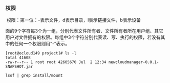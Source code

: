 ### 权限

​         权限：第一位：-表示文件，d表示目录，l表示链接文件，b表示设备

​         面的9个字符每3个为一组，分别代表文件所有者、文件所有者所在用户组、其它用户对文件拥有的权限。每组中3个字符分别代表读、写、执行的权限，若没有其中的任何一个权限则用“-”表示。

```shell
[root@ocloud149 project]# ls -l
total 41608
-rw-r--r-- 1 root root 42605670 Jul  2 12:34 newcloudmanager-0.0.1-SNAPSHOT.jar

```

```shell
lsof | grep install/mount
```

